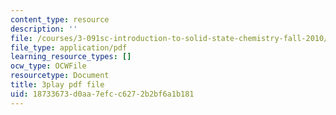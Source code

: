 ```yaml
---
content_type: resource
description: ''
file: /courses/3-091sc-introduction-to-solid-state-chemistry-fall-2010/18733673d0aa7efcc6272b2bf6a1b181_l-8-c7g-LY4.pdf
file_type: application/pdf
learning_resource_types: []
ocw_type: OCWFile
resourcetype: Document
title: 3play pdf file
uid: 18733673-d0aa-7efc-c627-2b2bf6a1b181
---
```

